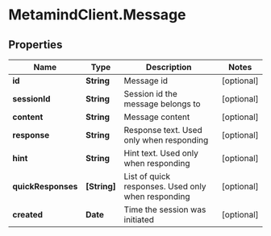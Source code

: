 # MetamindClient.Message

## Properties
Name | Type | Description | Notes
------------ | ------------- | ------------- | -------------
**id** | **String** | Message id | [optional] 
**sessionId** | **String** | Session id the message belongs to | [optional] 
**content** | **String** | Message content | [optional] 
**response** | **String** | Response text. Used only when responding | [optional] 
**hint** | **String** | Hint text. Used only when responding | [optional] 
**quickResponses** | **[String]** | List of quick responses. Used only when responding | [optional] 
**created** | **Date** | Time the session was initiated | [optional] 


